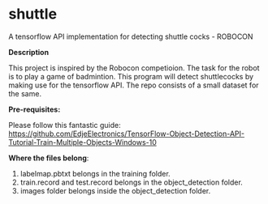 # shuttle
A tensorflow API implementation for detecting shuttle cocks - ROBOCON

**Description**
  
  This project is inspired by the Robocon competioion. The task for the robot is to play a game of badmintion. This program will detect shuttlecocks by making use for the tensorflow API. The repo consists of a small dataset for the same.
  
**Pre-requisites:** 

  Please follow this fantastic guide: https://github.com/EdjeElectronics/TensorFlow-Object-Detection-API-Tutorial-Train-Multiple-Objects-Windows-10
  
**Where the files belong**:

  1. labelmap.pbtxt belongs in the training folder.
  2. train.record and test.record belongs in the object_detection folder.
  3. images folder belongs inside the object_detection folder.
  
